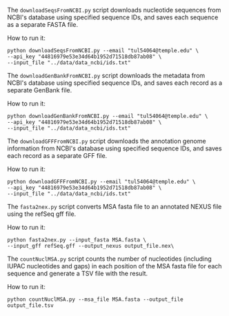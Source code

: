 The `downloadSeqsFromNCBI.py` script downloads nucleotide sequences from NCBI's database using specified sequence IDs, and saves each sequence as a separate FASTA file.

How to run it: 


```
python downloadSeqsFromNCBI.py --email "tul54064@temple.edu" \
--api_key "44816979e53e34d64b1952d71518db87ab08" \
--input_file "../data/data_ncbi/ids.txt"
```

The `downloadGenBankFromNCBI.py` script downloads the metadata from NCBI's database using specified sequence IDs, and saves each record as a separate GenBank file.

How to run it: 


```
python downloadGenBankFromNCBI.py --email "tul54064@temple.edu" \
--api_key "44816979e53e34d64b1952d71518db87ab08" \
--input_file "../data/data_ncbi/ids.txt"
```

The `downloadGFFFromNCBI.py` script downloads the annotation genome information from NCBI's database using specified sequence IDs, and saves each record as a separate GFF file.

How to run it: 


```
python downloadGFFFromNCBI.py --email "tul54064@temple.edu" \
--api_key "44816979e53e34d64b1952d71518db87ab08" \
--input_file "../data/data_ncbi/ids.txt"
```


The `fasta2nex.py` script converts MSA fasta file to an annotated NEXUS file using the refSeq gff file.

How to run it: 
```
python fasta2nex.py --input_fasta MSA.fasta \
--input_gff refSeq.gff --output_nexus output_file.nex\
```

The `countNuclMSA.py` script counts the number of nucleotides (including IUPAC nucleotides and gaps) in each position of the MSA fasta file for each sequence and generate a TSV file with the result.

How to run it: 
```
python countNuclMSA.py --msa_file MSA.fasta --output_file output_file.tsv
```